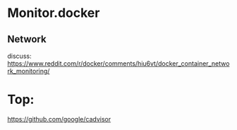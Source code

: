 # Monitor.docker
## Network
discuss: https://www.reddit.com/r/docker/comments/hiu6vt/docker_container_network_monitoring/


# Top:
https://github.com/google/cadvisor
